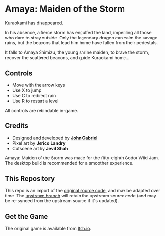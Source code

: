# Amaya: Maiden of the Storm

Kuraokami has disappeared.

In his absence, a fierce storm has engulfed the land, imperiling all those who dare to stray outside. Only the legendary dragon can calm the savage rains, but the beacons that lead him home have fallen from their pedestals.

It falls to Amaya Shimizu, the young shrine maiden, to brave the storm, recover the scattered beacons, and guide Kuraokami home...

## Controls

- Move with the arrow keys
- Use X to jump
- Use C to redirect rain
- Use R to restart a level

All controls are rebindable in-game.

## Credits

- Designed and developed by **[John Gabriel](https://johngabrieluk.itch.io/)**
- Pixel art by **Jerico Landry**
- Cutscene art by **Jevil Shah**

Amaya: Maiden of the Storm was made for the fifty-eighth Godot Wild Jam.  
The desktop build is recommended for a smoother experience.

## This Repository

This repo is an import of the [original source code](https://bitbucket.org/JohnGabrielUK/amaya-maiden-of-the-storm/), and may be adapted over time. The [upstream branch](https://github.com/cassidyjames/amaya-maiden-of-the-storm/tree/upstream) will retain the upstream source code (and may be re-synced from the upstream source if it's updated).

## Get the Game

The original game is available from [Itch.io](https://johngabrieluk.itch.io/amaya-maiden-of-the-storm).
